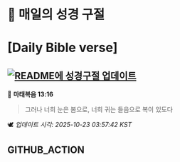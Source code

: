 # 🙏 매일의 성경 구절
# [Daily Bible verse]
## [![README에 성경구절 업데이트](https://github.com/DONGSUKA/first_test/actions/workflows/update-readme-bible.yml/badge.svg)](https://github.com/DONGSUKA/first_test/actions/workflows/update-readme-bible.yml)
<!-- START_BIBLE_VERSE -->
📖 **마태복음 13:16**
> 그러나 너희 눈은 봄으로, 너희 귀는 들음으로 복이 있도다

🕊️ _업데이트 시각: 2025-10-23 03:57:42 KST_
  <!-- END_BIBLE_VERSE -->
## GITHUB_ACTION
